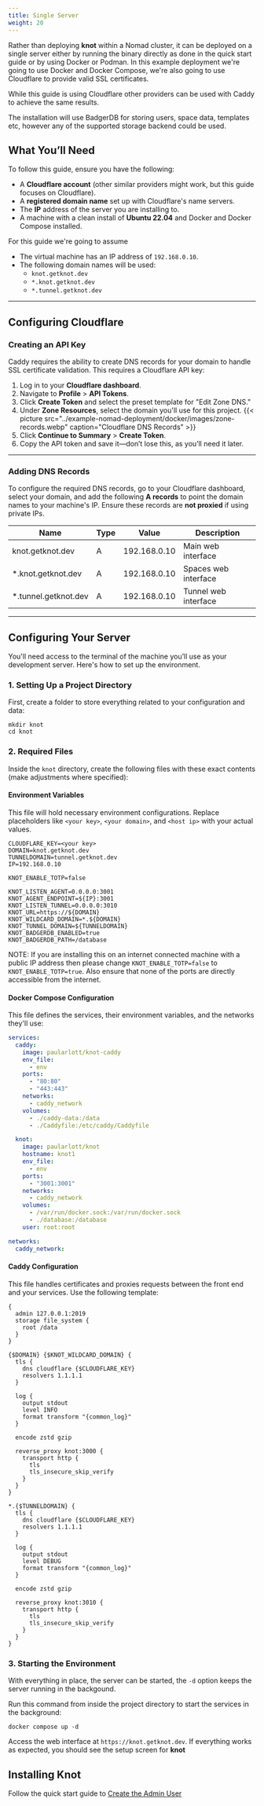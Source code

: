 ```yaml
---
title: Single Server
weight: 20
---
```


Rather than deploying **knot** within a Nomad cluster, it can be deployed on a single server either by running the binary directly as done in the quick start guide or by using Docker or Podman. In this example deployment we're going to use Docker and Docker Compose, we're also going to use Cloudflare to provide valid SSL certificates.

While this guide is using Cloudflare other providers can be used with Caddy to achieve the same results.

The installation will use BadgerDB for storing users, space data, templates etc, however any of the supported storage backend could be used.

## What You’ll Need

To follow this guide, ensure you have the following:

- A **Cloudflare account** (other similar providers might work, but this guide focuses on Cloudflare).
- A **registered domain name** set up with Cloudflare's name servers.
- The **IP** address of the server you are installing to.
- A machine with a clean install of **Ubuntu 22.04** and Docker and Docker Compose installed.

For this guide we're going to assume

- The virtual machine has an IP address of `192.168.0.10`.
- The following domain names will be used:
  - `knot.getknot.dev`
  - `*.knot.getknot.dev`
  - `*.tunnel.getknot.dev`

---

## Configuring Cloudflare

### Creating an API Key

Caddy requires the ability to create DNS records for your domain to handle SSL certificate validation. This requires a Cloudflare API key:

1. Log in to your **Cloudflare dashboard**.
2. Navigate to **Profile** > **API Tokens**.
3. Click **Create Token** and select the preset template for "Edit Zone DNS."
4. Under **Zone Resources**, select the domain you'll use for this project.
   {{< picture src="../example-nomad-deployment/docker/images/zone-records.webp" caption="Cloudflare DNS Records" >}}
5. Click **Continue to Summary** > **Create Token**.
6. Copy the API token and save it—don’t lose this, as you’ll need it later.

---

### Adding DNS Records

To configure the required DNS records, go to your Cloudflare dashboard, select your domain, and add the following **A records** to point the domain names to your machine's IP. Ensure these records are **not proxied** if using private IPs.

| **Name**             | **Type** | **Value**     | **Description**        |
|----------------------|----------|---------------|------------------------|
| knot.getknot.dev     | A        | 192.168.0.10  | Main web interface     |
| *.knot.getknot.dev   | A        | 192.168.0.10  | Spaces web interface   |
| *.tunnel.getknot.dev | A        | 192.168.0.10  | Tunnel web interface   |

---

## Configuring Your Server

You'll need access to the terminal of the machine you’ll use as your development server. Here's how to set up the environment.

### 1. Setting Up a Project Directory

First, create a folder to store everything related to your configuration and data:

```
mkdir knot
cd knot
```

### 2. Required Files

Inside the `knot` directory, create the following files with these exact contents (make adjustments where specified):

#### Environment Variables
This file will hold necessary environment configurations. Replace placeholders like `<your key>`, `<your domain>`, and `<host ip>` with your actual values.

```env {filename="env"}
CLOUDFLARE_KEY=<your key>
DOMAIN=knot.getknot.dev
TUNNELDOMAIN=tunnel.getknot.dev
IP=192.168.0.10

KNOT_ENABLE_TOTP=false

KNOT_LISTEN_AGENT=0.0.0.0:3001
KNOT_AGENT_ENDPOINT=${IP}:3001
KNOT_LISTEN_TUNNEL=0.0.0.0:3010
KNOT_URL=https://${DOMAIN}
KNOT_WILDCARD_DOMAIN=*.${DOMAIN}
KNOT_TUNNEL_DOMAIN=${TUNNELDOMAIN}
KNOT_BADGERDB_ENABLED=true
KNOT_BADGERDB_PATH=/database
```

NOTE: If you are installing this on an internet connected machine with a public IP address then please change `KNOT_ENABLE_TOTP=false` to `KNOT_ENABLE_TOTP=true`. Also ensure that none of the ports are directly accessible from the internet.

#### Docker Compose Configuration

This file defines the services, their environment variables, and the networks they'll use:

```yaml {filename="docker-compose.yml"}
services:
  caddy:
    image: paularlott/knot-caddy
    env_file:
      - env
    ports:
      - "80:80"
      - "443:443"
    networks:
      - caddy_network
    volumes:
      - ./caddy-data:/data
      - ./Caddyfile:/etc/caddy/Caddyfile

  knot:
    image: paularlott/knot
    hostname: knot1
    env_file:
      - env
    ports:
      - "3001:3001"
    networks:
      - caddy_network
    volumes:
      - /var/run/docker.sock:/var/run/docker.sock
      - ./database:/database
    user: root:root

networks:
  caddy_network:
```

#### Caddy Configuration
This file handles certificates and proxies requests between the front end and your services. Use the following template:

```Caddyfile {filename="Caddyfile"}
{
  admin 127.0.0.1:2019
  storage file_system {
    root /data
  }
}

{$DOMAIN} {$KNOT_WILDCARD_DOMAIN} {
  tls {
    dns cloudflare {$CLOUDFLARE_KEY}
    resolvers 1.1.1.1
  }

  log {
    output stdout
    level INFO
    format transform "{common_log}"
  }

  encode zstd gzip

  reverse_proxy knot:3000 {
    transport http {
      tls
      tls_insecure_skip_verify
    }
  }
}

*.{$TUNNELDOMAIN} {
  tls {
    dns cloudflare {$CLOUDFLARE_KEY}
    resolvers 1.1.1.1
  }

  log {
    output stdout
    level DEBUG
    format transform "{common_log}"
  }

  encode zstd gzip

  reverse_proxy knot:3010 {
    transport http {
      tls
      tls_insecure_skip_verify
    }
  }
}
```

### 3. Starting the Environment
With everything in place, the server can be started, the `-d` option keeps the server running in the backgound.

Run this command from inside the project directory to start the services in the background:

```
docker compose up -d
```

Access the web interface at `https://knot.getknot.dev`. If everything works as expected, you should see the setup screen for **knot**

## Installing Knot

Follow the quick start guide to [Create the Admin User](../../docs/quick-start/standalone/create-admin-user/)
